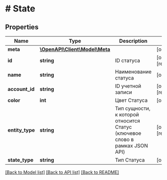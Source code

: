 # # State

## Properties

Name | Type | Description | Notes
------------ | ------------- | ------------- | -------------
**meta** | [**\OpenAPI\Client\Model\Meta**](Meta.md) |  | [optional]
**id** | **string** | ID статуса | [optional] [readonly]
**name** | **string** | Наименование статуса | [optional]
**account_id** | **string** | ID учетной записи | [optional] [readonly]
**color** | **int** | Цвет Статуса | [optional]
**entity_type** | **string** | Тип сущности, к которой относится Статус (ключевое слово в рамках JSON API) | [optional] [readonly]
**state_type** | **string** | Тип Статуса | [optional]

[[Back to Model list]](../../README.md#models) [[Back to API list]](../../README.md#endpoints) [[Back to README]](../../README.md)
